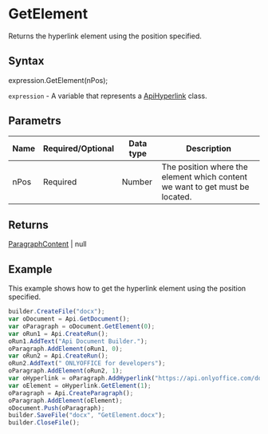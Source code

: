 # GetElement

Returns the hyperlink element using the position specified.

## Syntax

expression.GetElement(nPos);

`expression` - A variable that represents a [ApiHyperlink](../ApiHyperlink.md) class.

## Parametrs

| **Name** | **Required/Optional** | **Data type** | **Description** |
| ------------- | ------------- | ------------- | ------------- |
| nPos | Required | Number | The position where the element which content we want to get must be located. |

## Returns

[ParagraphContent](../../../Enumerations/ParagraphContent.md) &#124; null

## Example

This example shows how to get the hyperlink element using the position specified.

```javascript
builder.CreateFile("docx");
var oDocument = Api.GetDocument();
var oParagraph = oDocument.GetElement(0);
var oRun1 = Api.CreateRun();
oRun1.AddText("Api Document Builder.");
oParagraph.AddElement(oRun1, 0);
var oRun2 = Api.CreateRun();
oRun2.AddText(" ONLYOFFICE for developers");
oParagraph.AddElement(oRun2, 1);
var oHyperlink = oParagraph.AddHyperlink("https://api.onlyoffice.com/docbuilder/basic");
var oElement = oHyperlink.GetElement(1);
oParagraph = Api.CreateParagraph();
oParagraph.AddElement(oElement);
oDocument.Push(oParagraph);
builder.SaveFile("docx", "GetElement.docx");
builder.CloseFile();
```